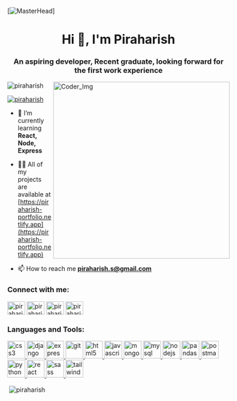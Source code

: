 [![MasterHead](https://mograph.video/2P66dgL)]
<h1 align="center">Hi 👋, I'm Piraharish</h1>
<h3 align="center">An aspiring developer, Recent graduate, looking forward for the first work experience</h3>
<img align="right" alt="Coder_Img" width="400" src="https://cdn.dribbble.com/users/1162077/screenshots/3848914/programmer.gif">

<p align="left"> <img src="https://komarev.com/ghpvc/?username=piraharish&label=Profile%20views&color=0e75b6&style=flat" alt="piraharish" /> </p>

<p align="left"> <a href="https://twitter.com/piraharish" target="blank"><img src="https://img.shields.io/twitter/follow/piraharish?logo=twitter&style=for-the-badge" alt="piraharish" /></a> </p>

- 🌱 I’m currently learning **React, Node, Express**

- 👨‍💻 All of my projects are available at [https://piraharish-portfolio.netlify.app](https://piraharish-portfolio.netlify.app)

- 📫 How to reach me **piraharish.s@gmail.com**

<h3 align="left">Connect with me:</h3>
<p align="left">
<a href="https://twitter.com/piraharish" target="blank"><img align="center" src="https://www.svgrepo.com/show/475689/twitter-color.svg" alt="piraharish" height="30" width="40" /></a>
<a href="https://linkedin.com/in/piraharish" target="blank"><img align="center" src="https://www.svgrepo.com/show/475661/linkedin-color.svg" alt="piraharish" height="30" width="40" /></a>
<a href="https://fb.com/piraharish" target="blank"><img align="center" src="https://www.svgrepo.com/show/303117/facebook-2-logo.svg" alt="piraharish" height="30" width="40" /></a>
<a href="https://instagram.com/piraharish" target="blank"><img align="center" src="https://www.svgrepo.com/show/303145/instagram-2-1-logo.svg" alt="piraharish" height="30" width="40" /></a>
</p>

<h3 align="left">Languages and Tools:</h3>
<p align="left"> <a href="https://www.w3schools.com/css/" target="_blank" rel="noreferrer"> <img src="https://www.svgrepo.com/show/452185/css-3.svg" alt="css3" width="40" height="40"/> </a> <a href="https://www.djangoproject.com/" target="_blank" rel="noreferrer"> <img src="https://cdn.worldvectorlogo.com/logos/django.svg" alt="django" width="40" height="40"/> </a> <a href="https://expressjs.com" target="_blank" rel="noreferrer"> <img src="https://avatars0.githubusercontent.com/u/5658226?s=280&v=4" alt="express" width="40" height="40"/> </a> <a href="https://git-scm.com/" target="_blank" rel="noreferrer"> <img src="https://www.vectorlogo.zone/logos/git-scm/git-scm-icon.svg" alt="git" width="40" height="40"/> </a> <a href="https://www.w3.org/html/" target="_blank" rel="noreferrer"> <img src="https://www.svgrepo.com/show/452228/html-5.svg" alt="html5" width="40" height="40"/> </a> <a href="https://developer.mozilla.org/en-US/docs/Web/JavaScript" target="_blank" rel="noreferrer"> <img src="https://www.svgrepo.com/show/452045/js.svg" alt="javascript" width="40" height="40"/> </a> <a href="https://www.mongodb.com/" target="_blank" rel="noreferrer"> <img src="https://www.svgrepo.com/show/373845/mongo.svg" alt="mongodb" width="40" height="40"/> </a> <a href="https://www.mysql.com/" target="_blank" rel="noreferrer"> <img src="https://www.svgrepo.com/show/303251/mysql-logo.svg" alt="mysql" width="40" height="40"/> </a> <a href="https://nodejs.org" target="_blank" rel="noreferrer"> <img src="https://www.svgrepo.com/show/354118/nodejs.svg" alt="nodejs" width="40" height="40"/> </a> <a href="https://pandas.pydata.org/" target="_blank" rel="noreferrer"> <img src="https://img.icons8.com/?size=48&id=xSkewUSqtErH&format=png" alt="pandas" width="40" height="40"/> </a> <a href="https://postman.com" target="_blank" rel="noreferrer"> <img src="https://www.vectorlogo.zone/logos/getpostman/getpostman-icon.svg" alt="postman" width="40" height="40"/> </a> <a href="https://www.python.org" target="_blank" rel="noreferrer"> <img src="https://www.svgrepo.com/show/374016/python.svg" alt="python" width="40" height="40"/> </a> <a href="https://reactjs.org/" target="_blank" rel="noreferrer"> <img src="https://www.svgrepo.com/show/355190/reactjs.svg" alt="react" width="40" height="40"/> </a> <a href="https://sass-lang.com" target="_blank" rel="noreferrer"> <img src="https://www.svgrepo.com/show/354310/sass.svg" alt="sass" width="40" height="40"/> </a> <a href="https://tailwindcss.com/" target="_blank" rel="noreferrer"> <img src="https://www.vectorlogo.zone/logos/tailwindcss/tailwindcss-icon.svg" alt="tailwind" width="40" height="40"/> </a> </p>

<p>&nbsp;<img align="center" src="https://github-readme-stats.vercel.app/api?username=piraharish&show_icons=true&locale=en" alt="piraharish" /></p>
